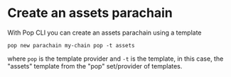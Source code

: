 # Create an assets parachain

With Pop CLI you can create an assets parachain using a template

```
pop new parachain my-chain pop -t assets
```

where `pop` is the template provider and `-t` is the template, in this case, the "assets" template from the "pop" set/provider of templates.
